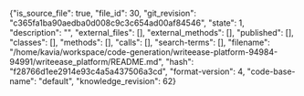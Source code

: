 {"is_source_file": true, "file_id": 30, "git_revision": "c365fa1ba90aedba0d008c9c3c654ad00af84546", "state": 1, "description": "", "external_files": [], "external_methods": [], "published": [], "classes": [], "methods": [], "calls": [], "search-terms": [], "filename": "/home/kavia/workspace/code-generation/writeease-platform-94984-94991/writeease_platform/README.md", "hash": "f28766d1ee2914e93c4a5a437506a3cd", "format-version": 4, "code-base-name": "default", "knowledge_revision": 62}